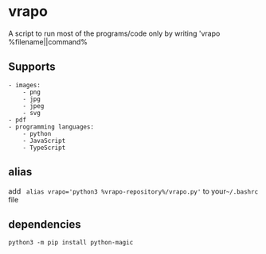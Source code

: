 # vrapo
A script to run most of the programs/code only by writing 'vrapo %filename||command%

## Supports
```
- images:
    - png
    - jpg
    - jpeg
    - svg
- pdf
- programming languages:
    - python
    - JavaScript
    - TypeScript
```

## alias
add `` alias vrapo='python3 %vrapo-repository%/vrapo.py'`` to your`~/.bashrc` file

## dependencies
`` python3 -m pip install python-magic ``
